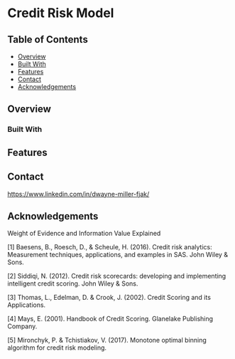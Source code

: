# Credit Risk Model

## Table of Contents

- [Overview](#overview)
- [Built With](#built-with)
- [Features](#features)
- [Contact](#contact)
- [Acknowledgements](#acknowledgements)

## Overview

<!-- TODO: Add a screenshot of the live project.
    1. Link to a 'live demo.'
    2. Describe your overall experience in a couple of sentences.
    3. List a few specific technical things that you learned or improved on.
    4. Share any other tips or guidance for others attempting this or something similar.
 -->

### Built With

<!-- TODO: List any MAJOR libraries/frameworks (e.g. React, Tailwind) with links to their homepages. -->

## Features

<!-- TODO: List what specific 'user problems' that this application solves. -->

## Contact

https://www.linkedin.com/in/dwayne-miller-fjak/

## Acknowledgements

Weight of Evidence and Information Value Explained

[1] Baesens, B., Roesch, D., & Scheule, H. (2016). Credit risk analytics: Measurement techniques, applications, and examples in SAS. John Wiley & Sons.

[2] Siddiqi, N. (2012). Credit risk scorecards: developing and implementing intelligent credit scoring. John Wiley & Sons.

[3] Thomas, L., Edelman, D. & Crook, J. (2002). Credit Scoring and its Applications.

[4] Mays, E. (2001). Handbook of Credit Scoring. Glanelake Publishing Company.

[5] Mironchyk, P. & Tchistiakov, V. (2017). Monotone optimal binning algorithm for credit risk modeling.
